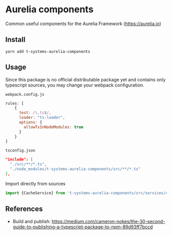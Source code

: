 # Aurelia components
Common useful components for the Aurelia Framework (https://aurelia.io)

## Install

```shell script
yarn add t-systems-aurelia-components
```

## Usage

Since this package is no official distributable package yet and contains only typescript sources, you may change your webpack configuration.

`webpack.config.js`
```js
rules: [
    {
      test: /\.ts$/,
      loader: "ts-loader",
      options: {
        allowTsInNodeModules: true
      }
    }
]
```

`tsconfig.json`
```json
"include": [
  "./src/**/*.ts",
  "./node_modules/t-systems-aurelia-components/src/**/*.ts"
],
```

Import directly from sources
```typescript
import {CacheService} from 't-systems-aurelia-components/src/services/cache-service'
```

## References
* Build and publish: https://medium.com/cameron-nokes/the-30-second-guide-to-publishing-a-typescript-package-to-npm-89d93ff7bccd
